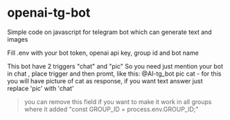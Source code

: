 # openai-tg-bot
Simple code on javascript for telegram bot which can generate text and images 

Fill .env with your bot token, openai api key, group id and bot name

This bot have 2 triggers "chat" and "pic" 
So you need just mention your bot in chat , place trigger and then promt, like this:
@AI-tg_bot pic cat - for this you will have picture of cat as response, if you want text answer just replace 'pic' with 'chat'

>you can remove this field if you want to make it work in all groups where it added    "const GROUP_ID = process.env.GROUP_ID;"
